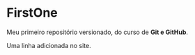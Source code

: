 # FirstOne
 Meu primeiro repositório versionado, do curso de **Git e GitHub**.

Uma linha adicionada no site.
